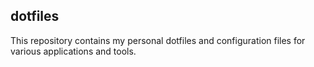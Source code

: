 ## dotfiles
This repository contains my personal dotfiles and configuration files for various applications and tools.
